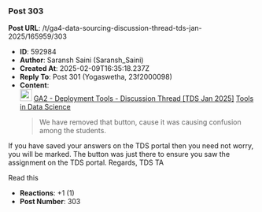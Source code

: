 ### Post 303
**Post URL**: /t/ga4-data-sourcing-discussion-thread-tds-jan-2025/165959/303
- **ID**: 592984
- **Author**: Saransh Saini (Saransh_Saini)
- **Created At**: 2025-02-09T16:35:18.237Z
- **Reply To**: Post 301 (Yogaswetha, 23f2000098)
- **Content**:  
  <aside class="quote" data-post="171" data-topic="161120">
  <div class="title">
    <div class="quote-controls"></div>
    <img alt="" width="24" height="24" src="https://dub1.discourse-cdn.com/flex013/user_avatar/discourse.onlinedegree.iitm.ac.in/saransh_saini/48/123495_2.png" class="avatar">
    <a href="https://discourse.onlinedegree.iitm.ac.in/t/ga2-deployment-tools-discussion-thread-tds-jan-2025/161120/171">GA2 - Deployment Tools - Discussion Thread [TDS Jan 2025]</a> <a class="badge-category__wrapper " href="/c/courses/tds-kb/34"><span data-category-id="34" style="--category-badge-color: #0088CC; --category-badge-text-color: #FFFFFF; --parent-category-badge-color: #3AB54A;" data-parent-category-id="9" data-drop-close="true" class="badge-category --has-parent" title="This category is created to address subject-specific queries related to Tools in Data Science"><span class="badge-category__name">Tools in Data Science</span></span></a>
  </div>
  <blockquote>
    We have removed that button, cause it was causing confusion among the students. 
If you have saved your answers on the TDS portal then you need not worry, you will be marked. The button was just there to ensure you saw the assignment on the TDS portal. 
Regards, 
TDS TA
  </blockquote>
</aside>

Read this
- **Reactions**: +1 (1)
- **Post Number**: 303

